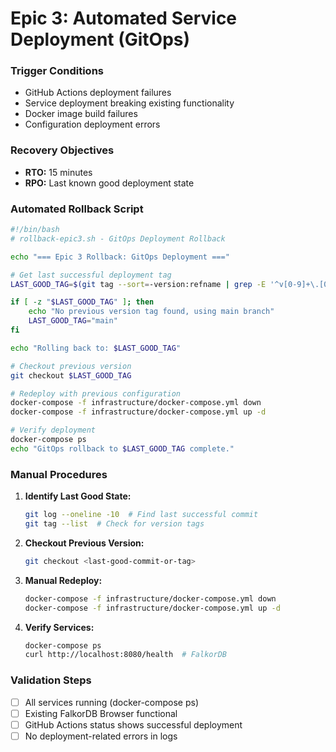 # Epic 3: Automated Service Deployment (GitOps)

### Trigger Conditions
- GitHub Actions deployment failures
- Service deployment breaking existing functionality
- Docker image build failures
- Configuration deployment errors

### Recovery Objectives
- **RTO:** 15 minutes
- **RPO:** Last known good deployment state

### Automated Rollback Script
```bash
#!/bin/bash
# rollback-epic3.sh - GitOps Deployment Rollback

echo "=== Epic 3 Rollback: GitOps Deployment ==="

# Get last successful deployment tag
LAST_GOOD_TAG=$(git tag --sort=-version:refname | grep -E '^v[0-9]+\.[0-9]+\.[0-9]+$' | head -1)

if [ -z "$LAST_GOOD_TAG" ]; then
    echo "No previous version tag found, using main branch"
    LAST_GOOD_TAG="main"
fi

echo "Rolling back to: $LAST_GOOD_TAG"

# Checkout previous version
git checkout $LAST_GOOD_TAG

# Redeploy with previous configuration
docker-compose -f infrastructure/docker-compose.yml down
docker-compose -f infrastructure/docker-compose.yml up -d

# Verify deployment
docker-compose ps
echo "GitOps rollback to $LAST_GOOD_TAG complete."
```

### Manual Procedures
1. **Identify Last Good State:**
   ```bash
   git log --oneline -10  # Find last successful commit
   git tag --list  # Check for version tags
   ```

2. **Checkout Previous Version:**
   ```bash
   git checkout <last-good-commit-or-tag>
   ```

3. **Manual Redeploy:**
   ```bash
   docker-compose -f infrastructure/docker-compose.yml down
   docker-compose -f infrastructure/docker-compose.yml up -d
   ```

4. **Verify Services:**
   ```bash
   docker-compose ps
   curl http://localhost:8080/health  # FalkorDB
   ```

### Validation Steps
- [ ] All services running (docker-compose ps)
- [ ] Existing FalkorDB Browser functional
- [ ] GitHub Actions status shows successful deployment
- [ ] No deployment-related errors in logs